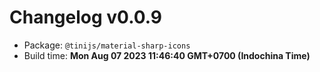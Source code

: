 # Changelog v0.0.9

- Package: `@tinijs/material-sharp-icons`
- Build time: **Mon Aug 07 2023 11:46:40 GMT+0700 (Indochina Time)**

